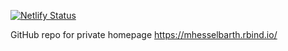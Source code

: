 [![Netlify Status](https://api.netlify.com/api/v1/badges/c2e8f93a-6d3b-4c6e-a82d-4ffb4253f925/deploy-status)](https://app.netlify.com/sites/mhesselbarth/deploys)

GitHub repo for private homepage https://mhesselbarth.rbind.io/
